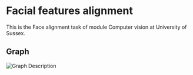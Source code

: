 # Facial features alignment

This is the Face alignment task of module Computer vision at University of Sussex.

## Graph

![Graph Description](URL_TO_YOUR_IMAGE)

